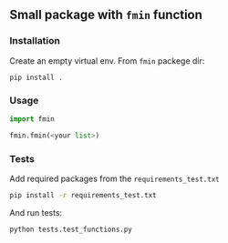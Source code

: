## Small package with `fmin` function

### Installation
Create an empty virtual env.
From `fmin` packege dir:
```
pip install .
```

### Usage

```python
import fmin

fmin.fmin(<your list>)
```

### Tests

Add required packages from the `requirements_test.txt`

```bash
pip install -r requirements_test.txt
```

And run tests:

```bash
python tests.test_functions.py
```
